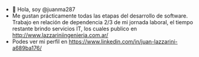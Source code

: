 - 👋 Hola, soy @juanma287
- Me gustan prácticamente todas las etapas del desarrollo de software.
Trabajo en relación de dependencia 2/3 de mi jornada laboral, el tiempo restante brindo servicios IT, los cuales publico en http://www.lazzariniingenieria.com.ar/ 
- Podes ver mi perfil en https://www.linkedin.com/in/juan-lazzarini-a689ba176/
